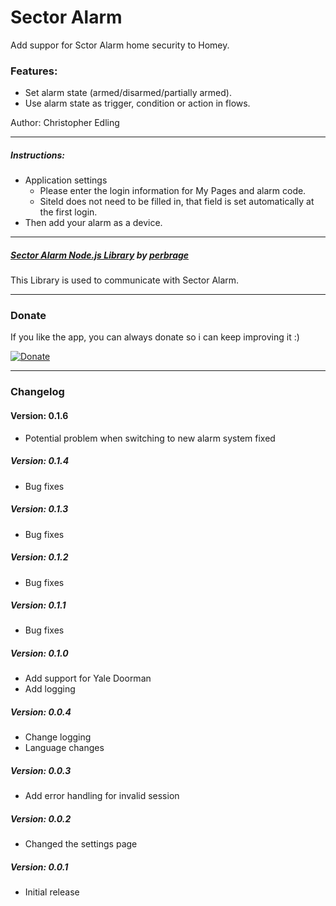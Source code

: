 # Sector Alarm

Add suppor for Sctor Alarm home security to Homey.

### Features:
* Set alarm state (armed/disarmed/partially armed).
* Use alarm state as trigger, condition or action in flows.

Author: Christopher Edling

---
##### Instructions:
* Application settings
  * Please enter the login information for My Pages and alarm code.
  * SiteId does not need to be filled in, that field is set automatically at the first login.
* Then add your alarm as a device.

---
##### [Sector Alarm Node.js Library](https://github.com/perbrage/sectoralarm) by [perbrage](https://github.com/perbrage)
This Library is used to communicate with Sector Alarm.

---
### Donate

If you like the app, you can always donate so i can keep improving it :)

[![Donate](https://www.paypalobjects.com/webstatic/en_US/i/btn/png/btn_donate_92x26.png)](https://paypal.me/christopheredling)

---
### Changelog

#### Version: 0.1.6
- Potential problem when switching to new alarm system fixed

##### Version: 0.1.4
- Bug fixes

##### Version: 0.1.3
- Bug fixes

##### Version: 0.1.2
- Bug fixes

##### Version: 0.1.1
- Bug fixes

##### Version: 0.1.0
- Add support for Yale Doorman
- Add logging

##### Version: 0.0.4
- Change logging
- Language changes

##### Version: 0.0.3
- Add error handling for invalid session

##### Version: 0.0.2
- Changed the settings page

##### Version: 0.0.1
- Initial release